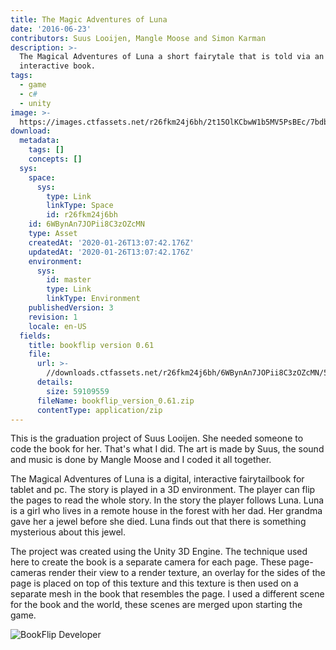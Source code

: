 ```yaml
---
title: The Magic Adventures of Luna
date: '2016-06-23'
contributors: Suus Looijen, Mangle Moose and Simon Karman
description: >-
  The Magical Adventures of Luna a short fairytale that is told via an
  interactive book.
tags:
  - game
  - c#
  - unity
image: >-
  https://images.ctfassets.net/r26fkm24j6bh/2t15OlKCbwW1b5MV5PsBEc/7bdb966661148af060e11ea079b29de9/bookflip.png
download:
  metadata:
    tags: []
    concepts: []
  sys:
    space:
      sys:
        type: Link
        linkType: Space
        id: r26fkm24j6bh
    id: 6WBynAn7JOPii8C3zOZcMN
    type: Asset
    createdAt: '2020-01-26T13:07:42.176Z'
    updatedAt: '2020-01-26T13:07:42.176Z'
    environment:
      sys:
        id: master
        type: Link
        linkType: Environment
    publishedVersion: 3
    revision: 1
    locale: en-US
  fields:
    title: bookflip version 0.61
    file:
      url: >-
        //downloads.ctfassets.net/r26fkm24j6bh/6WBynAn7JOPii8C3zOZcMN/56ff2c59e8f5080ceb6432ea9effc5cf/bookflip_version_0.61.zip
      details:
        size: 59109559
      fileName: bookflip_version_0.61.zip
      contentType: application/zip
---
```


This is the graduation project of Suus Looijen. She needed someone to code the book for her. That's what I did. The art is made by Suus, the sound and music is done by Mangle Moose and I coded it all together.

The Magical Adventures of Luna is a digital, interactive fairytailbook for tablet and pc. The story is played in a 3D environment. The player can flip the pages to read the whole story. In the story the player follows Luna. Luna is a girl who lives in a remote house in the forest with her dad. Her grandma gave her a jewel before she died. Luna finds out that there is something mysterious about this jewel.

The project was created using the Unity 3D Engine. The technique used here to create the book is a separate camera for each page. These page-cameras render their view to a render texture, an overlay for the sides of the page is placed on top of this texture and this texture is then used on a separate mesh in the book that resembles the page. I used a different scene for the book and the world, these scenes are merged upon starting the game.

![BookFlip Developer](//images.ctfassets.net/r26fkm24j6bh/6cpWMflu5EBOJgRtLJs10o/4ebdd589eda519c29ffb59f72d61dd2d/bookflip_open.png)